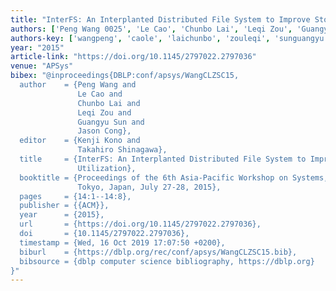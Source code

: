 ```yaml
---
title: "InterFS: An Interplanted Distributed File System to Improve Storage Utilization"
authors: ['Peng Wang 0025', 'Le Cao', 'Chunbo Lai', 'Leqi Zou', 'Guangyu Sun 0003', 'Jason Cong']
authors-key: ['wangpeng', 'caole', 'laichunbo', 'zouleqi', 'sunguangyu', 'congjason']
year: "2015"
article-link: "https://doi.org/10.1145/2797022.2797036"
venue: "APSys"
bibex: "@inproceedings{DBLP:conf/apsys/WangCLZSC15,
  author    = {Peng Wang and
               Le Cao and
               Chunbo Lai and
               Leqi Zou and
               Guangyu Sun and
               Jason Cong},
  editor    = {Kenji Kono and
               Takahiro Shinagawa},
  title     = {InterFS: An Interplanted Distributed File System to Improve Storage
               Utilization},
  booktitle = {Proceedings of the 6th Asia-Pacific Workshop on Systems, APSys 2015,
               Tokyo, Japan, July 27-28, 2015},
  pages     = {14:1--14:8},
  publisher = {{ACM}},
  year      = {2015},
  url       = {https://doi.org/10.1145/2797022.2797036},
  doi       = {10.1145/2797022.2797036},
  timestamp = {Wed, 16 Oct 2019 17:07:50 +0200},
  biburl    = {https://dblp.org/rec/conf/apsys/WangCLZSC15.bib},
  bibsource = {dblp computer science bibliography, https://dblp.org}
}"
---
```

